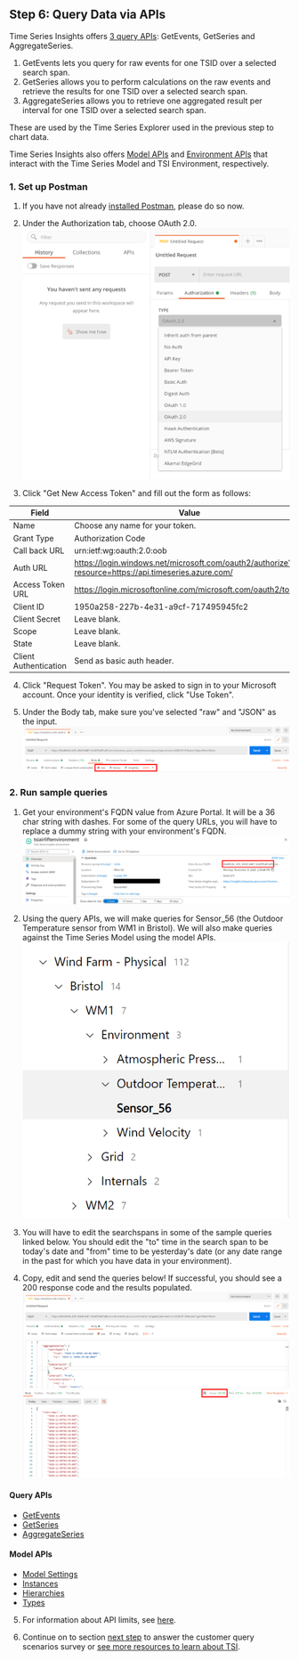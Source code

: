 ## Step 6: Query Data via APIs

Time Series Insights offers [3 query APIs](https://docs.microsoft.com/azure/time-series-insights/concepts-query-overview): GetEvents, GetSeries and AggregateSeries. 
1. GetEvents lets you query for raw events for one TSID over a selected search span. 
1. GetSeries allows you to perform calculations on the raw events and retrieve the results for one TSID over a selected search span. 
1. AggregateSeries allows you to retrieve one aggregated result per interval for one TSID over a selected search span. 

These are used by the Time Series Explorer used in the previous step to chart data. 

Time Series Insights also offers [Model APIs](https://docs.microsoft.com/azure/time-series-insights/concepts-query-overview#time-series-model-query-tsm-q-apis) and [Environment APIs](https://docs.microsoft.com/azure/time-series-insights/concepts-query-overview#environment-apis) that interact with the Time Series Model and TSI Environment, respectively. 

### 1. Set up Postman

1. If you have not already [installed Postman](https://www.postman.com/downloads/), please do so now. 
   
2. Under the Authorization tab, choose OAuth 2.0. 
\
![Auth Setup](../assets/step6_postman_authtype.png)

3. Click "Get New Access Token" and fill out the form as follows: 

**Field**|**Value**
-----|-----
Name|Choose any name for your token.
Grant Type|Authorization Code
Call back URL|urn:ietf:wg:oauth:2.0:oob 
Auth URL|https://login.windows.net/microsoft.com/oauth2/authorize?resource=https://api.timeseries.azure.com/
Access Token URL|https://login.microsoftonline.com/microsoft.com/oauth2/token 
Client ID| 1950a258-227b-4e31-a9cf-717495945fc2 
Client Secret| Leave blank.
Scope| Leave blank.
State| Leave blank.
Client Authentication| Send as basic auth header.

4. Click "Request Token". You may be asked to sign in to your Microsoft account. Once your identity is verified, click "Use Token".
 
5. Under the Body tab, make sure you've selected "raw" and "JSON" as the input. 
\
![Input format](../assets/step6_postman_input.png)


### 2. Run sample queries

1. Get your environment's FQDN value from Azure Portal. It will be a 36 char string with dashes. For some of the query URLs, you will have to replace a dummy string with your environment's FQDN.
\
![FQDN](../assets/step6_postman_fqdn.png)


2. Using the query APIs, we will make queries for Sensor_56 (the Outdoor Temperature sensor from WM1 in Bristol). We will also make queries against the Time Series Model using the model APIs.
\
![Sensor 56](../assets/step6_postman_sensor56.png)

3. You will have to edit the searchspans in some of the sample queries linked below. You should edit the "to" time in the search span to be today's date and "from" time to be yesterday's date (or any date range in the past for which you have data in your environment).

4. Copy, edit and send the queries below! If successful, you should see a 200 response code and the results populated. 
\
![Execute Query](../assets/step6_postman_execute.png)
 
#### Query APIs
- [GetEvents](../querysamples/getEvents.md) 
- [GetSeries](../querysamples/getSeries.md)
- [AggregateSeries](../querysamples/aggregateSeries.md)

#### Model APIs
- [Model Settings](../querysamples/modelsettings.md)
- [Instances](../querysamples/instances.md)
- [Hierarchies](../querysamples/hierarchies.md)
- [Types](../querysamples/types.md)

5. For information about API limits, see [here](https://docs.microsoft.com/rest/api/time-series-insights/reference-api-limits).

6. Continue on to section [next step](../step-07-customer-scenario-survey/README.md) to answer the customer query scenarios survey or [see more resources to learn about TSI](../step-08-resource-links/README.md).
